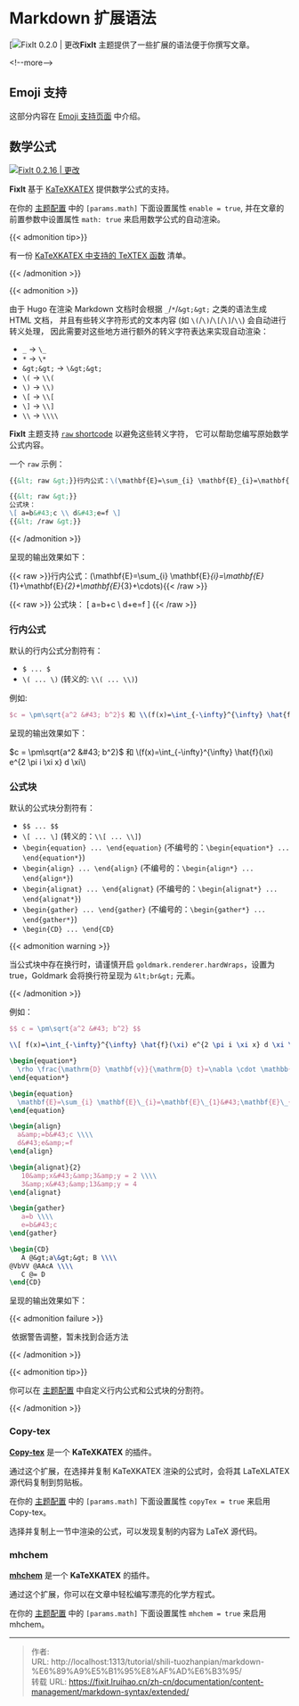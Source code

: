 # Markdown 扩展语法


[![FixIt 0.2.0 | 更改](https://fixit.lruihao.cn/svg/version/0.2.0-changed.zh-cn.min.svg)**FixIt** 主题提供了一些扩展的语法便于你撰写文章。

&lt;!--more--&gt;

## Emoji 支持

这部分内容在 [Emoji 支持页面](https://fixit.lruihao.cn/zh-cn/guides/emoji-support/) 中介绍。

## 数学公式

[![FixIt 0.2.16 | 更改](https://fixit.lruihao.cn/svg/version/0.2.16-changed.zh-cn.min.svg)](https://github.com/hugo-fixit/FixIt/releases/tag/v0.2.16)

**FixIt** 基于 [KaTeXKATEX](https://katex.org/) 提供数学公式的支持。

在你的 [主题配置](https://fixit.lruihao.cn/zh-cn/documentation/basics/#theme-configuration) 中的 `[params.math]` 下面设置属性 `enable = true`, 并在文章的前置参数中设置属性 `math: true` 来启用数学公式的自动渲染。

{{&lt; admonition tip&gt;}}

有一份 [KaTeXKATEX 中支持的 TeXTEX 函数](https://katex.org/docs/supported.html) 清单。

{{&lt; /admonition &gt;}}

{{&lt; admonition &gt;}} 

由于 Hugo 在渲染 Markdown 文档时会根据 `_`/`*`/`&gt;&gt;` 之类的语法生成 HTML 文档， 并且有些转义字符形式的文本内容 (如 `\(`/`\)`/`\[`/`\]`/`\\`) 会自动进行转义处理， 因此需要对这些地方进行额外的转义字符表达来实现自动渲染：

- `_` -&gt; `\_`
- `*` -&gt; `\*`
- `&gt;&gt;` -&gt; `\&gt;&gt;`
- `\(` -&gt; `\\(`
- `\)` -&gt; `\\)`
- `\[` -&gt; `\\[`
- `\]` -&gt; `\\]`
- `\\` -&gt; `\\\\`

**FixIt** 主题支持 [`raw` shortcode](https://fixit.lruihao.cn/zh-cn/documentation/content-management/shortcodes/extended/introduction/#raw) 以避免这些转义字符， 它可以帮助您编写原始数学公式内容。

一个 `raw` 示例：

```markdown
{{&lt; raw &gt;}}行内公式：\(\mathbf{E}=\sum_{i} \mathbf{E}_{i}=\mathbf{E}_{1}&#43;\mathbf{E}_{2}&#43;\mathbf{E}_{3}&#43;\cdots\){{&lt; /raw &gt;}}

{{&lt; raw &gt;}}
公式块：
\[ a=b&#43;c \\ d&#43;e=f \]
{{&lt; /raw &gt;}}
```

 {{&lt; /admonition &gt;}}

呈现的输出效果如下：

{{&lt; raw &gt;}}行内公式：\(\mathbf{E}=\sum_{i} \mathbf{E}_{i}=\mathbf{E}_{1}&#43;\mathbf{E}_{2}&#43;\mathbf{E}_{3}&#43;\cdots\){{&lt; /raw &gt;}}

{{&lt; raw &gt;}}
公式块：
\[ a=b&#43;c \\ d&#43;e=f \]
{{&lt; /raw &gt;}}

### 行内公式

默认的行内公式分割符有：

- `$ ... $`
- `\( ... \)` (转义的: `\\( ... \\)`)

例如:

```tex
$c = \pm\sqrt{a^2 &#43; b^2}$ 和 \\(f(x)=\int_{-\infty}^{\infty} \hat{f}(\xi) e^{2 \pi i \xi x} d \xi\\)
```

呈现的输出效果如下：

$c = \pm\sqrt{a^2 &#43; b^2}$ 和 \\(f(x)=\int_{-\infty}^{\infty} \hat{f}(\xi) e^{2 \pi i \xi x} d \xi\\)

### 公式块

默认的公式块分割符有：

- `$$ ... $$`
- `\[ ... \]` (转义的：`\\[ ... \\]`)
- `\begin{equation} ... \end{equation}` (不编号的：`\begin{equation*} ... \end{equation*}`)
- `\begin{align} ... \end{align}` (不编号的：`\begin{align*} ... \end{align*}`)
- `\begin{alignat} ... \end{alignat}` (不编号的：`\begin{alignat*} ... \end{alignat*}`)
- `\begin{gather} ... \end{gather}` (不编号的：`\begin{gather*} ... \end{gather*}`)
- `\begin{CD} ... \end{CD}`

{{&lt; admonition warning &gt;}}

当公式块中存在换行时，请谨慎开启 `goldmark.renderer.hardWraps`，设置为 true，Goldmark 会将换行符呈现为 `&lt;br&gt;` 元素。

{{&lt; /admonition &gt;}}

例如：

```tex
$$ c = \pm\sqrt{a^2 &#43; b^2} $$

\\[ f(x)=\int_{-\infty}^{\infty} \hat{f}(\xi) e^{2 \pi i \xi x} d \xi \\]

\begin{equation*}
  \rho \frac{\mathrm{D} \mathbf{v}}{\mathrm{D} t}=\nabla \cdot \mathbb{P}&#43;\rho \mathbf{f}
\end{equation*}

\begin{equation}
  \mathbf{E}=\sum_{i} \mathbf{E}\_{i}=\mathbf{E}\_{1}&#43;\mathbf{E}\_{2}&#43;\mathbf{E}_{3}&#43;\cdots
\end{equation}

\begin{align}
  a&amp;=b&#43;c \\\\
  d&#43;e&amp;=f
\end{align}

\begin{alignat}{2}
   10&amp;x&#43;&amp;3&amp;y = 2 \\\\
   3&amp;x&#43;&amp;13&amp;y = 4
\end{alignat}

\begin{gather}
   a=b \\\\
   e=b&#43;c
\end{gather}

\begin{CD}
   A @&gt;a\&gt;&gt; B \\\\
@VbVV @AAcA \\\\
   C @= D
\end{CD}
```

呈现的输出效果如下：

{{&lt; admonition failure &gt;}} 

​	依据警告调整，暂未找到合适方法

{{&lt; /admonition &gt;}}

{{&lt; admonition tip&gt;}}

你可以在 [主题配置](https://fixit.lruihao.cn/zh-cn/documentation/basics/#theme-configuration) 中自定义行内公式和公式块的分割符。

{{&lt; /admonition &gt;}}

### Copy-tex

**[Copy-tex](https://github.com/Khan/KaTeX/tree/master/contrib/copy-tex)** 是一个 **KaTeXKATEX** 的插件。

通过这个扩展，在选择并复制 KaTeXKATEX 渲染的公式时，会将其 LaTeXLATEX 源代码复制到剪贴板。

在你的 [主题配置](https://fixit.lruihao.cn/zh-cn/documentation/basics/#theme-configuration) 中的 `[params.math]` 下面设置属性 `copyTex = true` 来启用 Copy-tex。

选择并复制上一节中渲染的公式，可以发现复制的内容为 LaTeX 源代码。

### mhchem

**[mhchem](https://github.com/Khan/KaTeX/tree/master/contrib/mhchem)** 是一个 **KaTeXKATEX** 的插件。

通过这个扩展，你可以在文章中轻松编写漂亮的化学方程式。

在你的 [主题配置](https://fixit.lruihao.cn/zh-cn/documentation/basics/#theme-configuration) 中的 `[params.math]` 下面设置属性 `mhchem = true` 来启用 mhchem。



---

> 作者:   
> URL: http://localhost:1313/tutorial/shili-tuozhanpian/markdown-%E6%89%A9%E5%B1%95%E8%AF%AD%E6%B3%95/  
> 转载 URL: https://fixit.lruihao.cn/zh-cn/documentation/content-management/markdown-syntax/extended/
